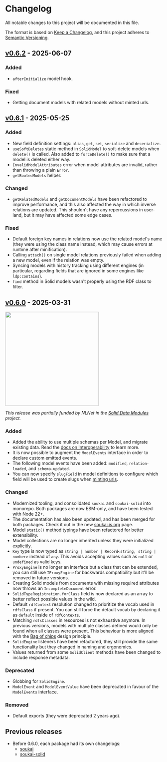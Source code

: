 # Changelog

All notable changes to this project will be documented in this file.

The format is based on [Keep a Changelog](https://keepachangelog.com/en/1.0.0/), and this project adheres to [Semantic Versioning](https://semver.org/spec/v2.0.0.html).

## [v0.6.2](https://github.com/NoelDeMartin/soukai/releases/tag/v0.6.2) - 2025-06-07

### Added

- `afterInitialize` model hook.

### Fixed

- Getting document models with related models without minted urls.

## [v0.6.1](https://github.com/NoelDeMartin/soukai/releases/tag/v0.6.1) - 2025-05-25

### Added

- New field definition settings: `alias`, `get`, `set`, `serialize` and `deserialize`.
- `useSoftDeletes` static method in `SolidModel` to soft-delete models when `delete()` is called. Also added to `forceDelete()` to make sure that a model is deleted either way.
- `InvalidModelAttributes` error when model attributes are invalid, rather than throwing a plain `Error`.
- `getBootedModels` helper.

### Changed

- `getRelatedModels` and `getDocumentModels` have been refactored to improve performance, and this also affected the way in which inverse relations are updated. This shouldn't have any repercussions in user-land, but it may have affected some edge cases.

### Fixed

- Default foreign key names in relations now use the related model's name (they were using the class name instead, which may cause errors at runtime after minification).
- Calling `attach()` on single model relations previously failed when adding a new model, even if the relation was empty.
- Syncing models with history tracking using different engines (in particular, regarding fields that are ignored in some engines like `ldp:contains`).
- `find` method in Solid models wasn't properly using the RDF class to filter.

## [v0.6.0](https://github.com/NoelDeMartin/soukai/releases/tag/v0.6.0) - 2025-03-31

<img src="http://soukai.js.org/img/nlnet.svg" alt="" width="300">

_This release was partially funded by NLNet in the [Solid Data Modules](https://nlnet.nl/project/SolidDataModules/) project._

### Added

- Added the ability to use multiple schemas per Model, and migrate existing data. Read the [docs on Interoperability](https://soukai.js.org/guide/advanced/interoperability.html#model-schemas) to learn more.
- It is now possible to augment the `ModelEvents` interface in order to declare custom emitted events.
- The following model events have been added: `modified`, `relation-loaded`, and `schema-updated`.
- You can now specify `slugField` in model definitions to configure which field will be used to create slugs when [minting urls](./README.md#url-minting).

### Changed

- Modernized tooling, and consolidated `soukai` and `soukai-solid` into monorepo. Both packages are now ESM-only, and have been tested with Node 22+.
- The documentation has also been updated, and has been merged for both packages. Check it out in the new [soukai.js.org](https://soukai.js.org) page.
- Model `static()` method typings have been refactored for better extensibility.
- Model collections are no longer inherited unless they were initialized explicitly.
- `Key` type is now typed as `string | number | Record<string, string | number>` instead of `any`. This avoids accepting values such as `null` or `undefined` as valid keys.
- `ProxyEngine` is no longer an interface but a class that can be extended, you can still use `IProxyEngine` for backwards compatibility but it'll be removed in future versions.
- Creating Solid models from documents with missing required attributes now throws an `IncompleteDocument` error.
- `SolidTypeRegistration.forClass` field is now declared as an array to better reflect possible values in the wild.
- Default `rdfContext` resolution changed to prioritize the vocab used in `rdfsClass` if present. You can still force the default vocab by declaring it as `default` inside of `rdfContexts`.
- Matching `rdfsClasses` in resources is not exhaustive anymore. In previous versions, models with multiple classes defined would only be found when all classes were present. This behaviour is more aligned with the [Bag of chips](https://www.w3.org/DesignIssues/BagOfChips.html) design principle.
- `SolidEngine` listeners have been refactored, they still provide the same functionality but they changed in naming and ergonomics.
- Values returned from some `SolidClient` methods have been changed to include response metadata.

### Deprecated

- Globbing for `SolidEngine`.
- `ModelEvent` and `ModelEventValue` have been deprecated in favour of the `ModelEvents` interface.

### Removed

- Default exports (they were deprecated 2 years ago).

## Previous releases

- Before 0.6.0, each package had its own changelogs:
    - [soukai](./packages/soukai/CHANGELOG.md)
    - [soukai-solid](./packages/soukai-solid/CHANGELOG.md)
